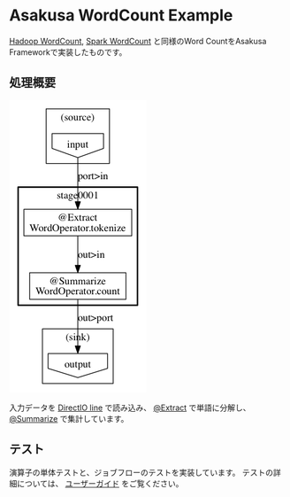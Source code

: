 # Asakusa WordCount Example

[Hadoop WordCount](https://hadoop.apache.org/docs/current/hadoop-mapreduce-client/hadoop-mapreduce-client-core/MapReduceTutorial.html#Example:_WordCount_v1.0), [Spark WordCount](http://spark.apache.org/examples.html) と同様のWord CountをAsakusa Frameworkで実装したものです。

## 処理概要
![flow](imgs/flow.png)

入力データを [DirectIO line](http://docs.asakusafw.com/0.7.5/release/ja/html/sandbox/directio-line.html) で読み込み、 [@Extract](http://docs.asakusafw.com/latest/release/ja/html/dsl/operators.html#extract-operator) で単語に分解し、 [@Summarize](http://docs.asakusafw.com/latest/release/ja/html/dsl/operators.html#summarize-operator) で集計しています。

## テスト

演算子の単体テストと、ジョブフローのテストを実装しています。
テストの詳細については、 [ユーザーガイド](http://docs.asakusafw.com/latest/release/ja/html/testing/start-guide.html) をご覧ください。
